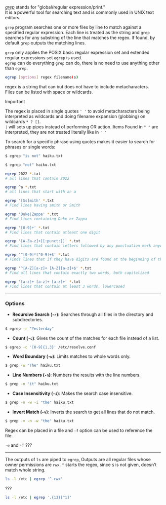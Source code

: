 

[*grep*](/personal-site/docs/bash-linux/command-docs/grep) stands for "global/regular expression/print."       
It is a powerful tool for searching text and is commonly used in UNIX text editors.    

`grep` program searches one or more files by line to match against a specified regular expression. Each line is treated as the string and `grep` searches for any substring of the line that matches the regex. If found, by default `grep` outputs the matching lines.

`grep` only applies the POSIX basic regular expression set and extended regular expressions set `egrep` is used.      
`egrep` can do everything `grep` can do, there is no need to use anything other than `egrep`.

```bash {frame="none"}
egrep [options] regex filename(s)
```
regex is a string that can but does not have to include metacharacters.     
Files can be listed with space or wildcards.     

>[!important]
>The regex is placed in single quotes `' '` to avoid metacharacters being interpreted as wildcards and doing filename expansion (globbing) on wildcards `* ? []`.     
>`|` will sets up pipes instead of performing OR action. 
>Items Found in `" "` are interpreted, they are not treated literally like in `' '`



To search for a specific phrase using quotes makes it easier to search for phrases or single words:
```bash {frame="none"}
$ egrep "is not" haiku.txt

$ egrep "not" haiku.txt
```

```bash {frame="none"}
egrep 2022 *.txt  
# all lines that contain 2022

egrep ^a *.txt
# all lines that start with an a
```

```bash {frame="none"}
egrep '[Ss]mith' *.txt
# Find lines having smith or Smith

egrep 'Duke|Zappa' *.txt
# Find lines containing Duke or Zappa
```

```bash {frame="none"}
egrep '[0-9]+' *.txt
# Find lines that contain atleast one digit

egrep '[A-Za-z]+[[:punct:]]' *.txt
# Find lines that contain letters followed by any punctuation mark anywhere in the line. 
```

```bash {frame="none"}
egrep '^[0-9]*[^0-9]+$' *.txt
# Finds lines that if they have digits are found at the beginning of the line.

egrep '^[A-Z][a-z]+ [A-Z][a-z]+$' *.txt
# Find all lines that contain exactly two words, both capitalized

egrep '[a-z]+ [a-z]+ [a-z]+' *.txt
# Find lines that contain at least 3 words, lowercased
```

_____

### Options

- **Recursive Search (`-r`)**: Searches through all files in the directory and subdirectories.
```bash {frame="none"}
$ egrep -r "Yesterday"
```

- **Count (`-c`)**: Gives the count of the matches for each file instead of a list.
```bash {frame="none"}
$ egrep -c '[0-9]{1,3}' /etc/resolve.conf
```

- **Word Boundary (`-w`)**: Limits matches to whole words only.
```bash {frame="none"}
$ grep -w "The" haiku.txt
```

- **Line Numbers (`-n`)**: Numbers the results with the line numbers.
```bash {frame="none"}
$ grep -n "it" haiku.txt
```

- **Case Insensitivity (`-i`)**: Makes the search case insensitive.
```bash {frame="none"}
$ grep -n -w -i "the" haiku.txt
```

- **Invert Match (`-v`)**: Inverts the search to get all lines that do not match.
```bash {frame="none"}
$ grep -v -n -w "the" haiku.txt
```

Regex can be placed in a file and `-f` option can be used to reference the file.    

`-e` and `-f` ???

_______

The outputs of `ls` are piped to `egrep`, Outputs are all regular files whose owner permissions are `rwx`. `^` starts the regex, since `$` is not given, doesn't match whole string. 
```bash {frame="none"}
ls -l /etc | egrep '^-rwx'
```

???
```bash {frame="none"}
ls -l /etc | egrep '.{13}[^1]'
```

